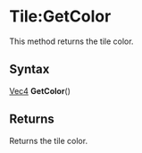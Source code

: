 # Tile:GetColor

This method returns the tile color.

## Syntax

[Vec4](Vec4.md) **GetColor**()

## Returns

Returns the tile color.
